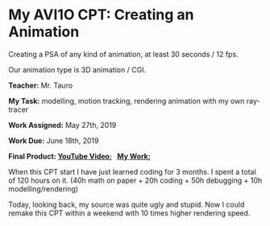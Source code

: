 # My AVI1O CPT: Creating an Animation

Creating a PSA of any kind of animation, at least 30 seconds / 12 fps.

Our animation type is 3D animation / CGI.

**Teacher:** Mr. Tauro

**My Task:** modelling, motion tracking, rendering animation with my own ray-tracer

**Work Assigned:** May 27th, 2019

**Work Due:** June 18th, 2019

**Final Product: [YouTube Video](https://www.youtube.com/watch?v=ZQ4x4_ZViqo&feature=youtu.be); &ensp;[My Work](https://github.com/Harry7557558/Ray-Tracing/blob/CPT/Final%20Product/CGI.mp4);**

When this CPT start I have just learned coding for 3 months. I spent a total of 120 hours on it. (40h math on paper + 20h coding + 50h debugging + 10h modelling/rendering)

Today, looking back, my source was quite ugly and stupid. Now I could remake this CPT within a weekend with 10 times higher rendering speed. 
